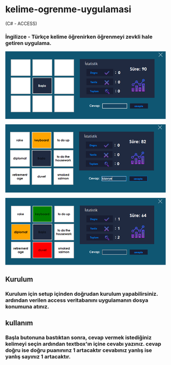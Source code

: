 # kelime-ogrenme-uygulamasi
(C# - ACCESS)

### İngilizce - Türkçe kelime öğrenirken öğrenmeyi zevkli hale getiren uygulama.

<img src="1.png" center></img>
</br>

<img src="2.png"></img>
</br>

<img src="3.png"></img>

## Kurulum

### Kurulum için setup içinden doğrudan kurulum yapabilirsiniz. ardından verilen access veritabanını uygulamanın dosya konumuna atınız.

## kullanım
### Başla butonuna bastıktan sonra, cevap vermek istediğiniz kelimeyi seçin ardından textbox'ın içine cevabı yazınız. cevap doğru ise doğru puanınınz 1 artacaktır cevabınız yanlış ise yanlış sayınız 1 artacaktır.
